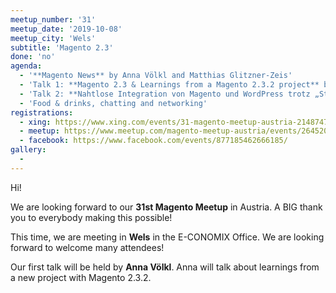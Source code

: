 ```yaml
---
meetup_number: '31'
meetup_date: '2019-10-08'
meetup_city: 'Wels'
subtitle: 'Magento 2.3'
done: 'no'
agenda:
  - '**Magento News** by Anna Völkl and Matthias Glitzner-Zeis'
  - 'Talk 1: **Magento 2.3 & Learnings from a Magento 2.3.2 project** by Anna Völkl (German)'
  - 'Talk 2: **Nahtlose Integration von Magento und WordPress trotz „Standalone“-Systeme** by Petra Reichensperger (German)'
  - 'Food & drinks, chatting and networking'
registrations:
  - xing: https://www.xing.com/events/31-magento-meetup-austria-2148747
  - meetup: https://www.meetup.com/magento-meetup-austria/events/264520081/
  - facebook: https://www.facebook.com/events/877185462666185/
gallery:
  - 
---
```


Hi!

We are looking forward to our **31st Magento Meetup** in Austria. A BIG thank you to everybody
making this possible!

This time, we are meeting in **Wels** in the E-CONOMIX Office. We are looking forward to welcome many attendees!

Our first talk will be held by **Anna Völkl**. Anna will talk about learnings from a new project with Magento 2.3.2.
